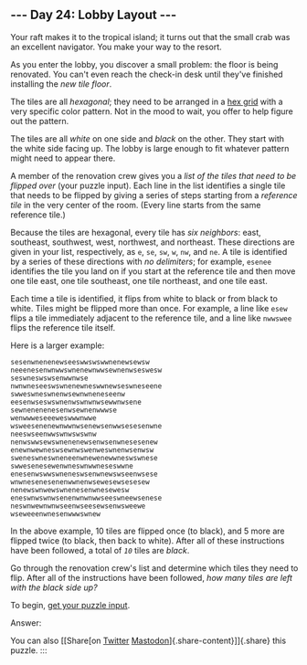 ## \-\-- Day 24: Lobby Layout \-\--

Your raft makes it to the tropical island; it turns out that the small
crab was an excellent navigator. You make your way to the resort.

As you enter the lobby, you discover a small problem: the floor is being
renovated. You can\'t even reach the check-in desk until they\'ve
finished installing the *new tile floor*.

The tiles are all *hexagonal*; they need to be arranged in a [hex
grid](https://en.wikipedia.org/wiki/Hexagonal_tiling) with a very
specific color pattern. Not in the mood to wait, you offer to help
figure out the pattern.

The tiles are all *white* on one side and *black* on the other. They
start with the white side facing up. The lobby is large enough to fit
whatever pattern might need to appear there.

A member of the renovation crew gives you a *list of the tiles that need
to be flipped over* (your puzzle input). Each line in the list
identifies a single tile that needs to be flipped by giving a series of
steps starting from a *reference tile* in the very center of the room.
(Every line starts from the same reference tile.)

Because the tiles are hexagonal, every tile has *six neighbors*: east,
southeast, southwest, west, northwest, and northeast. These directions
are given in your list, respectively, as `e`, `se`, `sw`, `w`, `nw`, and
`ne`. A tile is identified by a series of these directions with *no
delimiters*; for example, `esenee` identifies the tile you land on if
you start at the reference tile and then move one tile east, one tile
southeast, one tile northeast, and one tile east.

Each time a tile is identified, it flips from white to black or from
black to white. Tiles might be flipped more than once. For example, a
line like `esew` flips a tile immediately adjacent to the reference
tile, and a line like `nwwswee` flips the reference tile itself.

Here is a larger example:

    sesenwnenenewseeswwswswwnenewsewsw
    neeenesenwnwwswnenewnwwsewnenwseswesw
    seswneswswsenwwnwse
    nwnwneseeswswnenewneswwnewseswneseene
    swweswneswnenwsewnwneneseenw
    eesenwseswswnenwswnwnwsewwnwsene
    sewnenenenesenwsewnenwwwse
    wenwwweseeeweswwwnwwe
    wsweesenenewnwwnwsenewsenwwsesesenwne
    neeswseenwwswnwswswnw
    nenwswwsewswnenenewsenwsenwnesesenew
    enewnwewneswsewnwswenweswnenwsenwsw
    sweneswneswneneenwnewenewwneswswnese
    swwesenesewenwneswnwwneseswwne
    enesenwswwswneneswsenwnewswseenwsese
    wnwnesenesenenwwnenwsewesewsesesew
    nenewswnwewswnenesenwnesewesw
    eneswnwswnwsenenwnwnwwseeswneewsenese
    neswnwewnwnwseenwseesewsenwsweewe
    wseweeenwnesenwwwswnew

In the above example, 10 tiles are flipped once (to black), and 5 more
are flipped twice (to black, then back to white). After all of these
instructions have been followed, a total of *`10`* tiles are *black*.

Go through the renovation crew\'s list and determine which tiles they
need to flip. After all of the instructions have been followed, *how
many tiles are left with the black side up?*

To begin, [get your puzzle input](24/input).

Answer:

You can also [\[Share[on
[Twitter](https://twitter.com/intent/tweet?text=%22Lobby+Layout%22+%2D+Day+24+%2D+Advent+of+Code+2020&url=https%3A%2F%2Fadventofcode%2Ecom%2F2020%2Fday%2F24&related=ericwastl&hashtags=AdventOfCode)
[Mastodon](javascript:void(0);)]{.share-content}\]]{.share} this puzzle.
:::
